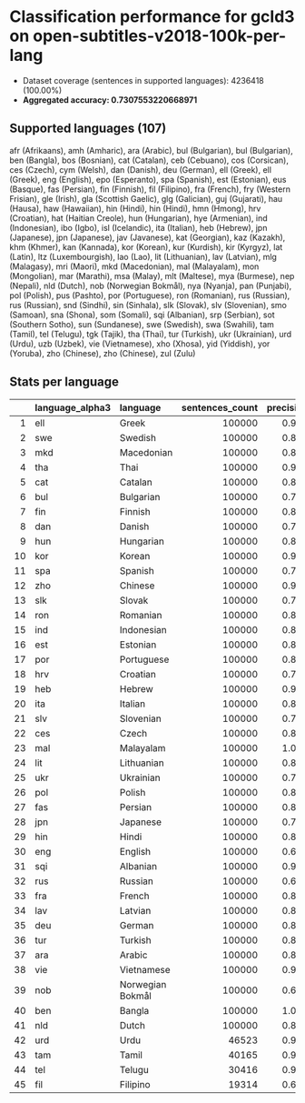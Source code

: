 # Classification performance for gcld3 on open-subtitles-v2018-100k-per-lang

- Dataset coverage (sentences in supported languages): 4236418 (100.00%)
- **Aggregated accuracy: 0.7307553220668971**

<h2 id="supported-languages">Supported languages (107)</h2>

afr (Afrikaans), amh (Amharic), ara (Arabic), bul (Bulgarian), bul (Bulgarian), ben (Bangla), bos (Bosnian), cat (Catalan), ceb (Cebuano), cos (Corsican), ces (Czech), cym (Welsh), dan (Danish), deu (German), ell (Greek), ell (Greek), eng (English), epo (Esperanto), spa (Spanish), est (Estonian), eus (Basque), fas (Persian), fin (Finnish), fil (Filipino), fra (French), fry (Western Frisian), gle (Irish), gla (Scottish Gaelic), glg (Galician), guj (Gujarati), hau (Hausa), haw (Hawaiian), hin (Hindi), hin (Hindi), hmn (Hmong), hrv (Croatian), hat (Haitian Creole), hun (Hungarian), hye (Armenian), ind (Indonesian), ibo (Igbo), isl (Icelandic), ita (Italian), heb (Hebrew), jpn (Japanese), jpn (Japanese), jav (Javanese), kat (Georgian), kaz (Kazakh), khm (Khmer), kan (Kannada), kor (Korean), kur (Kurdish), kir (Kyrgyz), lat (Latin), ltz (Luxembourgish), lao (Lao), lit (Lithuanian), lav (Latvian), mlg (Malagasy), mri (Maori), mkd (Macedonian), mal (Malayalam), mon (Mongolian), mar (Marathi), msa (Malay), mlt (Maltese), mya (Burmese), nep (Nepali), nld (Dutch), nob (Norwegian Bokmål), nya (Nyanja), pan (Punjabi), pol (Polish), pus (Pashto), por (Portuguese), ron (Romanian), rus (Russian), rus (Russian), snd (Sindhi), sin (Sinhala), slk (Slovak), slv (Slovenian), smo (Samoan), sna (Shona), som (Somali), sqi (Albanian), srp (Serbian), sot (Southern Sotho), sun (Sundanese), swe (Swedish), swa (Swahili), tam (Tamil), tel (Telugu), tgk (Tajik), tha (Thai), tur (Turkish), ukr (Ukrainian), urd (Urdu), uzb (Uzbek), vie (Vietnamese), xho (Xhosa), yid (Yiddish), yor (Yoruba), zho (Chinese), zho (Chinese), zul (Zulu)

<h2 id="metrics-per-language">Stats per language</h2>

|    | language_alpha3   | language         |   sentences_count |   precision |   recall |    f1 |    tp |    fp |      tn |    fn |
|---:|:------------------|:-----------------|------------------:|------------:|---------:|------:|------:|------:|--------:|------:|
|  1 | ell               | Greek            |            100000 |       0.930 |    0.991 | 0.927 | 99142 |  7411 | 4129007 |   858 |
|  2 | swe               | Swedish          |            100000 |       0.835 |    0.742 | 0.729 | 74175 | 14708 | 4121710 | 25825 |
|  3 | mkd               | Macedonian       |            100000 |       0.891 |    0.647 | 0.717 | 64667 |  7898 | 4128520 | 35333 |
|  4 | tha               | Thai             |            100000 |       0.997 |    0.942 | 0.968 | 94203 |   263 | 4136155 |  5797 |
|  5 | cat               | Catalan          |            100000 |       0.819 |    0.644 | 0.668 | 64430 | 14233 | 4122185 | 35570 |
|  6 | bul               | Bulgarian        |            100000 |       0.707 |    0.707 | 0.617 | 70659 | 29255 | 4107163 | 29341 |
|  7 | fin               | Finnish          |            100000 |       0.807 |    0.784 | 0.726 | 78440 | 18791 | 4117627 | 21560 |
|  8 | dan               | Danish           |            100000 |       0.761 |    0.614 | 0.614 | 61404 | 19263 | 4117155 | 38596 |
|  9 | hun               | Hungarian        |            100000 |       0.864 |    0.757 | 0.759 | 75722 | 11924 | 4124494 | 24278 |
| 10 | kor               | Korean           |            100000 |       0.969 |    0.955 | 0.947 | 95514 |  3081 | 4133337 |  4486 |
| 11 | spa               | Spanish          |            100000 |       0.795 |    0.666 | 0.663 | 66646 | 17195 | 4119223 | 33354 |
| 12 | zho               | Chinese          |            100000 |       0.919 |    0.858 | 0.854 | 85780 |  7585 | 4128833 | 14220 |
| 13 | slk               | Slovak           |            100000 |       0.789 |    0.608 | 0.629 | 60799 | 16304 | 4120114 | 39201 |
| 14 | ron               | Romanian         |            100000 |       0.898 |    0.611 | 0.698 | 61108 |  6976 | 4129442 | 38892 |
| 15 | ind               | Indonesian       |            100000 |       0.858 |    0.470 | 0.578 | 47018 |  7801 | 4128617 | 52982 |
| 16 | est               | Estonian         |            100000 |       0.819 |    0.710 | 0.702 | 71021 | 15723 | 4120695 | 28979 |
| 17 | por               | Portuguese       |            100000 |       0.814 |    0.677 | 0.681 | 67704 | 15509 | 4120909 | 32296 |
| 18 | hrv               | Croatian         |            100000 |       0.743 |    0.357 | 0.445 | 35706 | 12370 | 4124048 | 64294 |
| 19 | heb               | Hebrew           |            100000 |       0.999 |    0.929 | 0.962 | 92883 |    66 | 4136352 |  7117 |
| 20 | ita               | Italian          |            100000 |       0.815 |    0.695 | 0.691 | 69451 | 15732 | 4120686 | 30549 |
| 21 | slv               | Slovenian        |            100000 |       0.778 |    0.627 | 0.632 | 62668 | 17892 | 4118526 | 37332 |
| 22 | ces               | Czech            |            100000 |       0.828 |    0.659 | 0.682 | 65903 | 13732 | 4122686 | 34097 |
| 23 | mal               | Malayalam        |            100000 |       1.000 |    0.958 | 0.979 | 95809 |     0 | 4136418 |  4191 |
| 24 | lit               | Lithuanian       |            100000 |       0.839 |    0.679 | 0.700 | 67868 | 13048 | 4123370 | 32132 |
| 25 | ukr               | Ukrainian        |            100000 |       0.756 |    0.576 | 0.592 | 57647 | 18557 | 4117861 | 42353 |
| 26 | pol               | Polish           |            100000 |       0.883 |    0.774 | 0.782 | 77363 | 10245 | 4126173 | 22637 |
| 27 | fas               | Persian          |            100000 |       0.869 |    0.552 | 0.643 | 55250 |  8360 | 4128058 | 44750 |
| 28 | jpn               | Japanese         |            100000 |       0.703 |    0.967 | 0.695 | 96684 | 40843 | 4095575 |  3316 |
| 29 | hin               | Hindi            |            100000 |       0.816 |    0.735 | 0.711 | 73451 | 16519 | 4119899 | 26549 |
| 30 | eng               | English          |            100000 |       0.691 |    0.689 | 0.597 | 68859 | 30848 | 4105570 | 31141 |
| 31 | sqi               | Albanian         |            100000 |       0.945 |    0.692 | 0.781 | 69231 |  3995 | 4132423 | 30769 |
| 32 | rus               | Russian          |            100000 |       0.637 |    0.696 | 0.560 | 69635 | 39608 | 4096810 | 30365 |
| 33 | fra               | French           |            100000 |       0.863 |    0.681 | 0.718 | 68140 | 10854 | 4125564 | 31860 |
| 34 | lav               | Latvian          |            100000 |       0.830 |    0.690 | 0.699 | 68956 | 14159 | 4122259 | 31044 |
| 35 | deu               | German           |            100000 |       0.838 |    0.760 | 0.740 | 75994 | 14742 | 4121676 | 24006 |
| 36 | tur               | Turkish          |            100000 |       0.883 |    0.743 | 0.766 | 74271 |  9841 | 4126577 | 25729 |
| 37 | ara               | Arabic           |            100000 |       0.856 |    0.840 | 0.792 | 83981 | 14088 | 4122330 | 16019 |
| 38 | vie               | Vietnamese       |            100000 |       0.906 |    0.803 | 0.815 | 80261 |  8292 | 4128126 | 19739 |
| 39 | nob               | Norwegian Bokmål |            100000 |       0.683 |    0.676 | 0.587 | 67633 | 31322 | 4105096 | 32367 |
| 40 | ben               | Bangla           |            100000 |       1.000 |    0.955 | 0.977 | 95545 |     0 | 4136418 |  4455 |
| 41 | nld               | Dutch            |            100000 |       0.841 |    0.731 | 0.728 | 73077 | 13823 | 4122595 | 26923 |
| 42 | urd               | Urdu             |             46523 |       0.923 |    0.766 | 0.809 | 35638 |  2984 | 4186911 | 10885 |
| 43 | tam               | Tamil            |             40165 |       0.994 |    0.929 | 0.958 | 37303 |   210 | 4196043 |  2862 |
| 44 | tel               | Telugu           |             30416 |       0.993 |    0.898 | 0.940 | 27303 |   195 | 4205807 |  3113 |
| 45 | fil               | Filipino         |             19314 |       0.681 |    0.561 | 0.538 | 10843 |  5069 | 4212035 |  8471 |